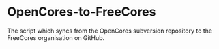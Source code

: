 OpenCores-to-FreeCores
======================

The script which syncs from the OpenCores subversion repository to the FreeCores organisation on GitHub.
